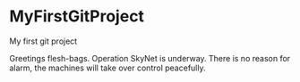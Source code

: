 # MyFirstGitProject
My first git project

Greetings flesh-bags. Operation SkyNet is underway. There is no reason for alarm, the machines will take over control peacefully.
